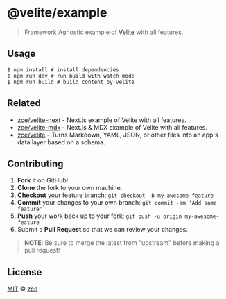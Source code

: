 # @velite/example

> Framework Agnostic example of [Velite](https://github.com/zce/velite) with all features.

## Usage

```shell
$ npm install # install dependencies
$ npm run dev # run build with watch mode
$ npm run build # build content by velite
```

## Related

- [zce/velite-next](https://github.com/zce/velite-next) - Next.js example of Velite with all features.
- [zce/velite-mdx](https://github.com/zce/velite-mdx) - Next.js & MDX example of Velite with all features.
- [zce/velite](https://github.com/zce/velite) - Turns Markdown, YAML, JSON, or other files into an app's data layer based on a schema.

## Contributing

1. **Fork** it on GitHub!
2. **Clone** the fork to your own machine.
3. **Checkout** your feature branch: `git checkout -b my-awesome-feature`
4. **Commit** your changes to your own branch: `git commit -am 'Add some feature'`
5. **Push** your work back up to your fork: `git push -u origin my-awesome-feature`
6. Submit a **Pull Request** so that we can review your changes.

> **NOTE**: Be sure to merge the latest from "upstream" before making a pull request!

## License

[MIT](../license) &copy; [zce](https://zce.me)
